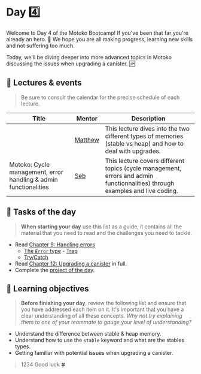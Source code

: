 # Day 4️⃣
Welcome to Day 4 of the Motoko Bootcamp! If you've been that far you're already an hero. 🦸
We hope you are all making progress, learning new skills and not suffering too much. 

Today, we'll be diving deeper into more advanced topics in Motoko discussing the issues when upgrading a canister. 🆙
## 🍿 Lectures & events
> Be sure to consult the calendar for the precise schedule of each lecture.

| Title | Mentor |  Description |
|-----------------|-----------------|-----------------|
|  | <a href="" target="_blank"> Matthew </a> | This lecture dives into the two different types of memories (stable vs heap) and how to deal with upgrades.
| Motoko: Cycle management, error handling & admin functionalities | <a href="https://twitter.com/seb_icp" target="_blank"> Seb </a> | This lecture covers different topics (cycle management, errors and admin functionnalities) through examples and live coding.
##  🧭 Tasks of the day
> **When starting your day** use this list as a guide, it contains all the material that you need to read and the challenges you need to tackle.

- Read [Chapter 9: Handling errors](../../manuals/CHAPTER-9.MD)
    - [The `Error` type](../../manuals/CHAPTER-9.MD#the-error-type)
    - [Trap](../../manuals/CHAPTER-9.MD#trap)
    - [Try/Catch](../../manuals/CHAPTER-9.MD#trycatch)
- Read [Chapter 12: Upgrading a canister](../../manuals/CHAPTER-12.MD) in full.
- Complete the [project of the day](./project/README.MD).

## 🎯 Learning objectives
> **Before finishing your day**, review the following list and ensure that you have addressed each item on it. It's important that you have a clear understanding of all these concepts. <i> Why not try explaining them to one of your teammate to gauge your level of understanding? </i>

- Understand the difference between stable & heap memory.
- Understand how to use the `stable` keyword and what are the stables types.
- Getting familiar with potential issues when upgrading a canister.

> 1234
Good luck 🍀